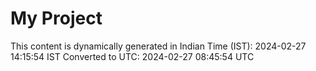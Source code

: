 # My Project

This content is dynamically generated in Indian Time (IST): 2024-02-27 14:15:54 IST
Converted to UTC: 2024-02-27 08:45:54 UTC
